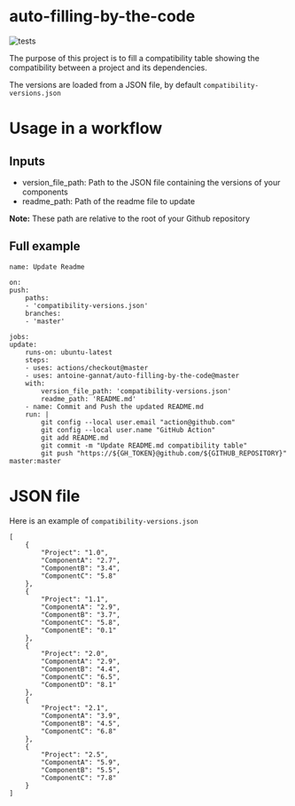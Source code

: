 # auto-filling-by-the-code
![tests](https://github.com/antoine-gannat/auto-filling-by-the-code/workflows/tests/badge.svg)

The purpose of this project is to fill a compatibility table showing the compatibility between a project and its dependencies.

The versions are loaded from a JSON file, by default ``compatibility-versions.json``

# Usage in a workflow

## Inputs

- version_file_path: Path to the JSON file containing the versions of your components
- readme_path: Path of the readme file to update

**Note:** These path are relative to the root of your Github repository 

## Full example

    name: Update Readme

    on: 
    push:
        paths:
        - 'compatibility-versions.json'
        branches:
        - 'master'

    jobs:
    update:
        runs-on: ubuntu-latest
        steps:
        - uses: actions/checkout@master
        - uses: antoine-gannat/auto-filling-by-the-code@master
        with:
            version_file_path: 'compatibility-versions.json'
            readme_path: 'README.md'
        - name: Commit and Push the updated README.md
        run: |
            git config --local user.email "action@github.com"
            git config --local user.name "GitHub Action"
            git add README.md
            git commit -m "Update README.md compatibility table"
            git push "https://${GH_TOKEN}@github.com/${GITHUB_REPOSITORY}" master:master


# JSON file

Here is an example of ``compatibility-versions.json``

    [
        {
            "Project": "1.0",
            "ComponentA": "2.7",
            "ComponentB": "3.4",
            "ComponentC": "5.8"  
        },
        {
            "Project": "1.1",
            "ComponentA": "2.9",
            "ComponentB": "3.7",
            "ComponentC": "5.8",
            "ComponentE": "0.1" 
        },
        {
            "Project": "2.0",
            "ComponentA": "2.9",
            "ComponentB": "4.4",
            "ComponentC": "6.5",
            "ComponentD": "8.1"
        },
        {
            "Project": "2.1",
            "ComponentA": "3.9",
            "ComponentB": "4.5",
            "ComponentC": "6.8"  
        },
        {
            "Project": "2.5",
            "ComponentA": "5.9",
            "ComponentB": "5.5",
            "ComponentC": "7.8"  
        }
    ]
